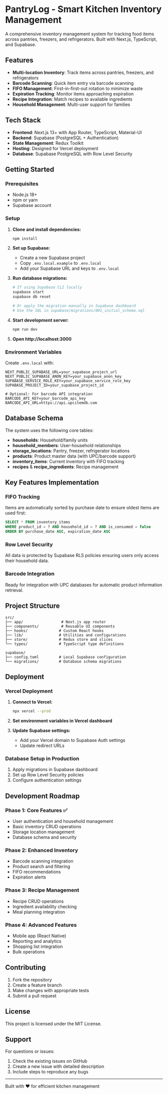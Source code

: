 # PantryLog - Smart Kitchen Inventory Management

A comprehensive inventory management system for tracking food items across pantries, freezers, and refrigerators. Built with Next.js, TypeScript, and Supabase.

## Features

- **Multi-location Inventory**: Track items across pantries, freezers, and refrigerators
- **Barcode Scanning**: Quick item entry via barcode scanning
- **FIFO Management**: First-in-first-out rotation to minimize waste
- **Expiration Tracking**: Monitor items approaching expiration
- **Recipe Integration**: Match recipes to available ingredients
- **Household Management**: Multi-user support for families

## Tech Stack

- **Frontend**: Next.js 13+ with App Router, TypeScript, Material-UI
- **Backend**: Supabase (PostgreSQL + Authentication)
- **State Management**: Redux Toolkit
- **Hosting**: Designed for Vercel deployment
- **Database**: Supabase PostgreSQL with Row Level Security

## Getting Started

### Prerequisites

- Node.js 18+
- npm or yarn
- Supabase account

### Setup

1. **Clone and install dependencies:**
   ```bash
   npm install
   ```

2. **Set up Supabase:**
   - Create a new Supabase project
   - Copy `.env.local.example` to `.env.local`
   - Add your Supabase URL and keys to `.env.local`

3. **Run database migrations:**
   ```bash
   # If using Supabase CLI locally
   supabase start
   supabase db reset

   # Or apply the migration manually in Supabase dashboard
   # Use the SQL in supabase/migrations/001_initial_schema.sql
   ```

4. **Start development server:**
   ```bash
   npm run dev
   ```

5. **Open http://localhost:3000**

### Environment Variables

Create `.env.local` with:

```env
NEXT_PUBLIC_SUPABASE_URL=your_supabase_project_url
NEXT_PUBLIC_SUPABASE_ANON_KEY=your_supabase_anon_key
SUPABASE_SERVICE_ROLE_KEY=your_supabase_service_role_key
SUPABASE_PROJECT_ID=your_supabase_project_id

# Optional: For barcode API integration
BARCODE_API_KEY=your_barcode_api_key
BARCODE_API_URL=https://api.upcitemdb.com
```

## Database Schema

The system uses the following core tables:

- **households**: Household/family units
- **household_members**: User-household relationships
- **storage_locations**: Pantry, freezer, refrigerator locations
- **products**: Product master data (with UPC/barcode support)
- **inventory_items**: Current inventory with FIFO tracking
- **recipes** & **recipe_ingredients**: Recipe management

## Key Features Implementation

### FIFO Tracking
Items are automatically sorted by purchase date to ensure oldest items are used first:

```sql
SELECT * FROM inventory_items
WHERE product_id = ? AND household_id = ? AND is_consumed = false
ORDER BY purchase_date ASC, expiration_date ASC
```

### Row Level Security
All data is protected by Supabase RLS policies ensuring users only access their household data.

### Barcode Integration
Ready for integration with UPC databases for automatic product information retrieval.

## Project Structure

```
src/
├── app/                 # Next.js app router
├── components/          # Reusable UI components
├── hooks/              # Custom React hooks
├── lib/                # Utilities and configurations
├── store/              # Redux store and slices
└── types/              # TypeScript type definitions

supabase/
├── config.toml         # Local Supabase configuration
└── migrations/         # Database schema migrations
```

## Deployment

### Vercel Deployment

1. **Connect to Vercel:**
   ```bash
   npx vercel --prod
   ```

2. **Set environment variables in Vercel dashboard**

3. **Update Supabase settings:**
   - Add your Vercel domain to Supabase Auth settings
   - Update redirect URLs

### Database Setup in Production

1. Apply migrations in Supabase dashboard
2. Set up Row Level Security policies
3. Configure authentication settings

## Development Roadmap

### Phase 1: Core Features ✅
- User authentication and household management
- Basic inventory CRUD operations
- Storage location management
- Database schema and security

### Phase 2: Enhanced Inventory
- Barcode scanning integration
- Product search and filtering
- FIFO recommendations
- Expiration alerts

### Phase 3: Recipe Management
- Recipe CRUD operations
- Ingredient availability checking
- Meal planning integration

### Phase 4: Advanced Features
- Mobile app (React Native)
- Reporting and analytics
- Shopping list integration
- Bulk operations

## Contributing

1. Fork the repository
2. Create a feature branch
3. Make changes with appropriate tests
4. Submit a pull request

## License

This project is licensed under the MIT License.

## Support

For questions or issues:
1. Check the existing issues on GitHub
2. Create a new issue with detailed description
3. Include steps to reproduce any bugs

---

Built with ❤️ for efficient kitchen management
